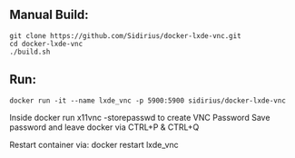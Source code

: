 Manual Build:
--------------

	git clone https://github.com/Sidirius/docker-lxde-vnc.git
	cd docker-lxde-vnc
	./build.sh

Run:
--------------

	docker run -it --name lxde_vnc -p 5900:5900 sidirius/docker-lxde-vnc

Inside docker run 
	x11vnc -storepasswd
to create VNC Password Save password and leave docker via 
	CTRL+P & CTRL+Q

Restart container via: 
	docker restart lxde_vnc
